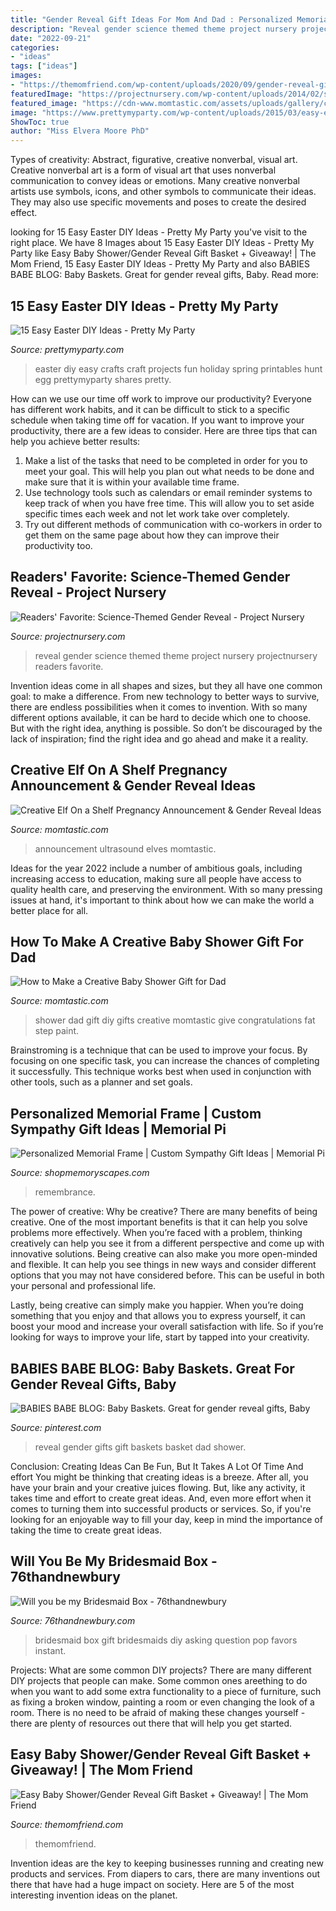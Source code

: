 ```yaml
---
title: "Gender Reveal Gift Ideas For Mom And Dad : Personalized Memorial Frame"
description: "Reveal gender science themed theme project nursery projectnursery readers favorite"
date: "2022-09-21"
categories:
- "ideas"
tags: ["ideas"]
images:
- "https://themomfriend.com/wp-content/uploads/2020/09/gender-reveal-gift-basket-2.jpg"
featuredImage: "https://projectnursery.com/wp-content/uploads/2014/02/science-themed-gender-reveal1.jpg"
featured_image: "https://cdn-www.momtastic.com/assets/uploads/gallery/creative-elf-on-a-shelf-pregnancy-announcement-gender-reveal-ideas/pregnant-elf-on-a-shelf-ideas.jpg"
image: "https://www.prettymyparty.com/wp-content/uploads/2015/03/easy-easter-diy-craft-ideas.jpg"
ShowToc: true
author: "Miss Elvera Moore PhD"
---
```



Types of creativity: Abstract, figurative, creative nonverbal, visual art.
Creative nonverbal art is a form of visual art that uses nonverbal communication to convey ideas or emotions. Many creative nonverbal artists use symbols, icons, and other symbols to communicate their ideas. They may also use specific movements and poses to create the desired effect.

	

		
looking for 15 Easy Easter DIY Ideas - Pretty My Party you've visit to the right place. We have 8 Images about 15 Easy Easter DIY Ideas - Pretty My Party like Easy Baby Shower/Gender Reveal Gift Basket + Giveaway! | The Mom Friend, 15 Easy Easter DIY Ideas - Pretty My Party and also BABIES BABE BLOG: Baby Baskets. Great for gender reveal gifts, Baby. Read more:
		
    
## 15 Easy Easter DIY Ideas - Pretty My Party

<img loading=lazy src="https://www.prettymyparty.com/wp-content/uploads/2015/03/easy-easter-diy-craft-ideas.jpg" onerror="this.onerror=null;this.src='https://tse3.mm.bing.net/th?id=OIP.abeIJSx5w89qR5JqfYjJUgHaKl&amp;pid=15.1';" alt="15 Easy Easter DIY Ideas - Pretty My Party">

_Source: prettymyparty.com_

>easter diy easy crafts craft projects fun holiday spring printables hunt egg prettymyparty shares pretty. 

	

How can we use our time off work to improve our productivity?
Everyone has different work habits, and it can be difficult to stick to a specific schedule when taking time off for vacation. If you want to improve your productivity, there are a few ideas to consider. Here are three tips that can help you achieve better results: 
1. Make a list of the tasks that need to be completed in order for you to meet your goal. This will help you plan out what needs to be done and make sure that it is within your available time frame. 
2. Use technology tools such as calendars or email reminder systems to keep track of when you have free time. This will allow you to set aside specific times each week and not let work take over completely. 
3. Try out different methods of communication with co-workers in order to get them on the same page about how they can improve their productivity too.

    
## Readers&#039; Favorite: Science-Themed Gender Reveal - Project Nursery

<img loading=lazy src="https://projectnursery.com/wp-content/uploads/2014/02/science-themed-gender-reveal1.jpg" onerror="this.onerror=null;this.src='https://tse4.mm.bing.net/th?id=OIP.9s1Wawoli0eow1WQ1TEuRAHaHa&amp;pid=15.1';" alt="Readers&#039; Favorite: Science-Themed Gender Reveal - Project Nursery">

_Source: projectnursery.com_

>reveal gender science themed theme project nursery projectnursery readers favorite. 

	

Invention ideas come in all shapes and sizes, but they all have one common goal: to make a difference. From new technology to better ways to survive, there are endless possibilities when it comes to invention. With so many different options available, it can be hard to decide which one to choose. But with the right idea, anything is possible. So don’t be discouraged by the lack of inspiration; find the right idea and go ahead and make it a reality.

    
## Creative Elf On A Shelf Pregnancy Announcement &amp; Gender Reveal Ideas

<img loading=lazy src="https://cdn-www.momtastic.com/assets/uploads/gallery/creative-elf-on-a-shelf-pregnancy-announcement-gender-reveal-ideas/pregnant-elf-on-a-shelf-ideas.jpg" onerror="this.onerror=null;this.src='https://tse4.mm.bing.net/th?id=OIP.B6pOVxEgYuYvUH77h1aNEAHaHJ&amp;pid=15.1';" alt="Creative Elf On a Shelf Pregnancy Announcement &amp; Gender Reveal Ideas">

_Source: momtastic.com_

>announcement ultrasound elves momtastic. 

	

Ideas for the year 2022 include a number of ambitious goals, including increasing access to education, making sure all people have access to quality health care, and preserving the environment. With so many pressing issues at hand, it's important to think about how we can make the world a better place for all.

    
## How To Make A Creative Baby Shower Gift For Dad

<img loading=lazy src="http://cdn1-www.momtastic.com/assets/uploads/2016/03/paint-can-gifts.jpg" onerror="this.onerror=null;this.src='https://tse3.mm.bing.net/th?id=OIP.O02PAkowdiS2LmqE1rp6ZgHaJ4&amp;pid=15.1';" alt="How to Make a Creative Baby Shower Gift for Dad">

_Source: momtastic.com_

>shower dad gift diy gifts creative momtastic give congratulations fat step paint. 

	

Brainstroming is a technique that can be used to improve your focus. By focusing on one specific task, you can increase the chances of completing it successfully. This technique works best when used in conjunction with other tools, such as a planner and set goals.

    
## Personalized Memorial Frame | Custom Sympathy Gift Ideas | Memorial Pi

<img loading=lazy src="https://cdn.shopify.com/s/files/1/0074/2110/0096/products/il_fullxfull.1353291560_5yym_1024x1024@2x.jpg?v=1613031969" onerror="this.onerror=null;this.src='https://tse4.mm.bing.net/th?id=OIP.ihgEvdaZG6Jx2iRkiS1oMwHaJY&amp;pid=15.1';" alt="Personalized Memorial Frame | Custom Sympathy Gift Ideas | Memorial Pi">

_Source: shopmemoryscapes.com_

>remembrance. 

	

The power of creative: Why be creative?
There are many benefits of being creative. One of the most important benefits is that it can help you solve problems more effectively. When you’re faced with a problem, thinking creatively can help you see it from a different perspective and come up with innovative solutions.
Being creative can also make you more open-minded and flexible. It can help you see things in new ways and consider different options that you may not have considered before. This can be useful in both your personal and professional life.

Lastly, being creative can simply make you happier. When you’re doing something that you enjoy and that allows you to express yourself, it can boost your mood and increase your overall satisfaction with life. So if you’re looking for ways to improve your life, start by tapped into your creativity.

    
## BABIES BABE BLOG: Baby Baskets. Great For Gender Reveal Gifts, Baby

<img loading=lazy src="https://i.pinimg.com/736x/47/38/f5/4738f54625897a873383572abec9b688--gender-reveal-gifts-baby-baskets.jpg" onerror="this.onerror=null;this.src='https://tse1.mm.bing.net/th?id=OIP.RNSOw8lYhojqT_xh9aOuYADYEg&amp;pid=15.1';" alt="BABIES BABE BLOG: Baby Baskets. Great for gender reveal gifts, Baby">

_Source: pinterest.com_

>reveal gender gifts gift baskets basket dad shower. 

	

Conclusion: Creating Ideas Can Be Fun, But It Takes A Lot Of Time And effort
You might be thinking that creating ideas is a breeze. After all, you have your brain and your creative juices flowing. But, like any activity, it takes time and effort to create great ideas. And, even more effort when it comes to turning them into successful products or services. So, if you're looking for an enjoyable way to fill your day, keep in mind the importance of taking the time to create great ideas.

    
## Will You Be My Bridesmaid Box - 76thandnewbury

<img loading=lazy src="http://cdn.shopify.com/s/files/1/1413/0302/products/blue-rope_box_2_ETSY_7811e91f-928a-4ced-bb20-41b41a80e6f9.jpg?v=1474580295" onerror="this.onerror=null;this.src='https://tse2.mm.bing.net/th?id=OIP.53SUAk-WyyHLuZxtyyMaLgHaHa&amp;pid=15.1';" alt="Will you be my Bridesmaid Box - 76thandnewbury">

_Source: 76thandnewbury.com_

>bridesmaid box gift bridesmaids diy asking question pop favors instant. 

	

Projects: What are some common DIY projects?
There are many different DIY projects that people can make. Some common ones areething to do when you want to add some extra functionality to a piece of furniture, such as fixing a broken window, painting a room or even changing the look of a room. There is no need to be afraid of making these changes yourself - there are plenty of resources out there that will help you get started.

    
## Easy Baby Shower/Gender Reveal Gift Basket + Giveaway! | The Mom Friend

<img loading=lazy src="https://themomfriend.com/wp-content/uploads/2020/09/gender-reveal-gift-basket-2.jpg" onerror="this.onerror=null;this.src='https://tse2.mm.bing.net/th?id=OIP.ke90L0ksQEXkRJyDjZ4BDAHaJ4&amp;pid=15.1';" alt="Easy Baby Shower/Gender Reveal Gift Basket + Giveaway! | The Mom Friend">

_Source: themomfriend.com_

>themomfriend. 

	

Invention ideas are the key to keeping businesses running and creating new products and services. From diapers to cars, there are many inventions out there that have had a huge impact on society. Here are 5 of the most interesting invention ideas on the planet.

